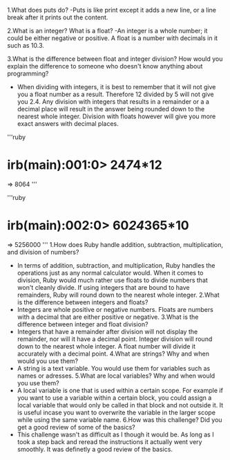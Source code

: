 1.What does puts do?
  -Puts is like print except it adds a new line, or a line break after it prints out the content.

2.What is an integer? What is a float?
  -An integer is a whole number; it could be either negative or positive. A float is a number with decimals in it such as 10.3.

3.What is the difference between float and integer division? How would you explain the difference to someone who doesn't know anything about programming?
  - When dividing with integers, it is best to remember that it will not give you a float number as a result. Therefore 12 divided by 5 will not give you 2.4. Any division with integers that results in a remainder or a a decimal place will result in the answer being rounded down to the nearest whole integer. Division with floats however will give you more exact answers with decimal places.

  '''ruby
# irb(main):001:0> 24*7*4*12
  => 8064
  '''

  '''ruby
# irb(main):002:0> 60*24*365*10
=> 5256000
  '''
1.How does Ruby handle addition, subtraction, multiplication, and division of numbers?
- In terms of addition, subtraction, and multiplication, Ruby handles the operations just as any normal calculator would. When it comes to division, Ruby would much rather use floats to divide numbers that won't cleanly divide. If using integers that are bound to have remainders, Ruby will round down to the nearest whole integer.
2.What is the difference between integers and floats?
- Integers are whole positive or negative numbers. Floats are numbers with a decimal that are either positive or negative.
3.What is the difference between integer and float division?
- Integers that have a remainder after division will not display the remainder, nor will it have a decimal point. Integer division will round down to the nearest whole integer. A float number will divide it accurately with a decimal point.
4.What are strings? Why and when would you use them?
- A string is a text variable. You would use them for variables such as names or adresses.
5.What are local variables? Why and when would you use them?
- A local variable is one that is used within a certain scope. For example if you want to use a variable within a certain block, you could assign a local variable that would only be called in that block and not outside it. It is useful incase you want to overwrite the variable in the larger scope while using the same variable name.
6.How was this challenge? Did you get a good review of some of the basics?
- This challenge wasn't as difficult as I though it would be. As long as I took a step back and reread the instructions it actually went very smoothly. It was definetly a good review of the basics.